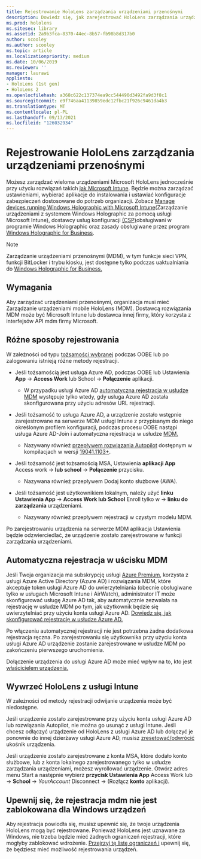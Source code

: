 ```yaml
---
title: Rejestrowanie HoloLens zarządzania urządzeniami przenośnymi
description: Dowiedz się, jak zarejestrować HoloLens zarządzania urządzeniami przenośnymi (MDM) w celu łatwiejszego zarządzania wieloma urządzeniami.
ms.prod: hololens
ms.sitesec: library
ms.assetid: 2a9b3fca-8370-44ec-8b57-fb98b8d317b0
author: scooley
ms.author: scooley
ms.topic: article
ms.localizationpriority: medium
ms.date: 10/06/2019
ms.reviewer: ''
manager: laurawi
appliesto:
- HoloLens (1st gen)
- HoloLens 2
ms.openlocfilehash: a368c622c137374ea9cc544490d3492fa9d3f8c1
ms.sourcegitcommit: e9f746aa41139859edc12fbc21f926c9461da4b3
ms.translationtype: MT
ms.contentlocale: pl-PL
ms.lasthandoff: 09/13/2021
ms.locfileid: "126032934"
---
```

# <a name="enroll-hololens-in-mdm"></a>Rejestrowanie HoloLens zarządzania urządzeniami przenośnymi

Możesz zarządzać wieloma urządzeniami Microsoft HoloLens jednocześnie przy użyciu rozwiązań takich [jak Microsoft Intune](/intune/windows-holographic-for-business). Będzie można zarządzać ustawieniami, wybierać aplikacje do instalowania i ustawiać konfiguracje zabezpieczeń dostosowane do potrzeb organizacji. Zobacz [Manage devices running Windows Holographic with Microsoft Intune](/intune/windows-holographic-for-business)(Zarządzanie urządzeniami z systemem Windows Holographic za pomocą usługi Microsoft Intune), dostawcy usług konfiguracji [(CSP)](https://msdn.microsoft.com/windows/hardware/commercialize/customize/mdm/configuration-service-provider-reference#hololens)obsługiwani w programie Windows Holographic oraz zasady obsługiwane przez program [Windows Holographic for Business](https://msdn.microsoft.com/windows/hardware/commercialize/customize/mdm/policy-configuration-service-provider#hololenspolicies).

> [!NOTE]
> Zarządzanie urządzeniami przenośnymi (MDM), w tym funkcje sieci VPN, funkcji BitLocker i trybu kiosku, jest dostępne tylko podczas uaktualniania do [Windows Holographic for Business.](hololens1-upgrade-enterprise.md)

## <a name="requirements"></a>Wymagania

 Aby zarządzać urządzeniami przenośnymi, organizacja musi mieć Zarządzanie urządzeniami mobile HoloLens (MDM). Dostawcą rozwiązania MDM może być Microsoft Intune lub dostawca innej firmy, który korzysta z interfejsów API mdm firmy Microsoft.

## <a name="different-ways-to-enroll"></a>Różne sposoby rejestrowania

W zależności od typu [tożsamości wybranej](hololens-identity.md) podczas OOBE lub po zalogowaniu istnieją różne metody rejestracji.

- Jeśli tożsamością jest usługa Azure AD, podczas OOBE lub Ustawienia **App**  ->  **Access Work** lub School  ->  **Połączenie** aplikacji.
    - W przypadku usługi Azure AD [automatyczna rejestracja w usłudze MDM](hololens-enroll-mdm.md#auto-enrollment-in-mdm) występuje tylko wtedy, gdy usługa Azure AD została skonfigurowana przy użyciu adresów URL rejestracji.

- Jeśli tożsamość to usługa Azure AD, a urządzenie zostało wstępnie zarejestrowane na serwerze MDM usługi Intune z przypisanym do niego określonym profilem konfiguracji, podczas procesu OOBE nastąpi usługa Azure AD-Join i automatyczna rejestracja w usłudze [MDM.](hololens-enroll-mdm.md#auto-enrollment-in-mdm)
    - Nazywany również [przepływem rozwiązania Autopilot](hololens2-autopilot.md) dostępnym w kompilacjach w wersji [19041.1103+](hololens-release-notes.md#windows-holographic-version-2004).


- Jeśli tożsamość jest tożsamością MSA, Ustawienia **aplikacji App** Access work  ->  **lub school**  ->  **Połączenie** przycisku.
    - Nazywana również przepływem Dodaj konto służbowe (AWA).
- Jeśli tożsamość jest użytkownikiem lokalnym, należy użyć **linku Ustawienia App**  ->  **Access Work lub School** Enroll tylko w  ->  **linku do zarządzania** urządzeniami.
    - Nazywany również przepływem rejestracji w czystym modelu MDM.

Po zarejestrowaniu urządzenia na serwerze MDM aplikacja Ustawienia będzie odzwierciedlać, że urządzenie zostało zarejestrowane w funkcji zarządzania urządzeniami.

## <a name="auto-enrollment-in-mdm"></a>Automatyczna rejestracja w uścisku MDM

Jeśli Twoja organizacja ma subskrypcję usługi [Azure Premium](https://azure.microsoft.com/overview/), korzysta z usługi Azure Active Directory (Azure AD) i rozwiązania MDM, które akceptuje token usługi Azure AD do uwierzytelniania (obecnie obsługiwane tylko w usługach Microsoft Intune i AirWatch), administrator IT może skonfigurować usługę Azure AD tak, aby automatycznie zezwalała na rejestrację w usłudze MDM po tym, jak użytkownik będzie się uwierzytelniać przy użyciu konta usługi Azure AD. [Dowiedz się, jak skonfigurować rejestrację w usłudze Azure AD.](/mem/intune/enrollment/windows-enroll#enable-windows-10-automatic-enrollment)

Po włączeniu automatycznej rejestracji nie jest potrzebna żadna dodatkowa rejestracja ręczna. Po zarejestrowaniu się użytkownika przy użyciu konta usługi Azure AD urządzenie zostanie zarejestrowane w usłudze MDM po zakończeniu pierwszego uruchomienia.

Dołączenie urządzenia do usługi Azure AD może mieć wpływ na to, kto jest [właścicielem urządzenia.](security-adminless-os.md#device-owner)

## <a name="unenroll-hololens-from-intune"></a>Wywrzeć HoloLens z usługi Intune

W zależności od metody rejestracji odwijanie urządzenia może być niedostępne.

Jeśli urządzenie zostało zarejestrowane przy użyciu konta usługi Azure AD lub rozwiązania Autopilot, nie można go usunąć z usługi Intune. Jeśli chcesz odłączyć urządzenie od HoloLens z usługi Azure AD lub dołączyć je ponownie do innej dzierżawy usługi Azure AD, musisz [zresetować/odwrócić](hololens-recovery.md#reset-the-device) ukośnik urządzenia.

Jeśli urządzenie zostało zarejestrowane z konta MSA, które dodało konto służbowe, lub z konta lokalnego zarejestrowanego tylko w usłudze zarządzania urządzeniami, możesz wyrollować urządzenie. Otwórz adres menu Start a następnie wybierz **przycisk Ustawienia App** Access Work lub  ->  **School**  ->  *YourAccount* Disconnect  ->  (Rozłącz **konto** aplikacji).

## <a name="ensure-that-mdm-enrollment-isnt-blocked-for-windows-devices"></a>Upewnij się, że rejestracja mdm nie jest zablokowana dla Windows urządzeń

Aby rejestracja powiodła się, musisz upewnić się, że twoje urządzenia HoloLens mogą być rejestrowane. Ponieważ HoloLens jest uznawane za Windows, nie trzeba będzie mieć żadnych ograniczeń rejestracji, które mogłyby zablokować wdrożenie. [Przejrzyj tę listę ograniczeń i](/mem/intune/enrollment/enrollment-restrictions-set) upewnij się, że będziesz mieć możliwość rejestrowania urządzeń.